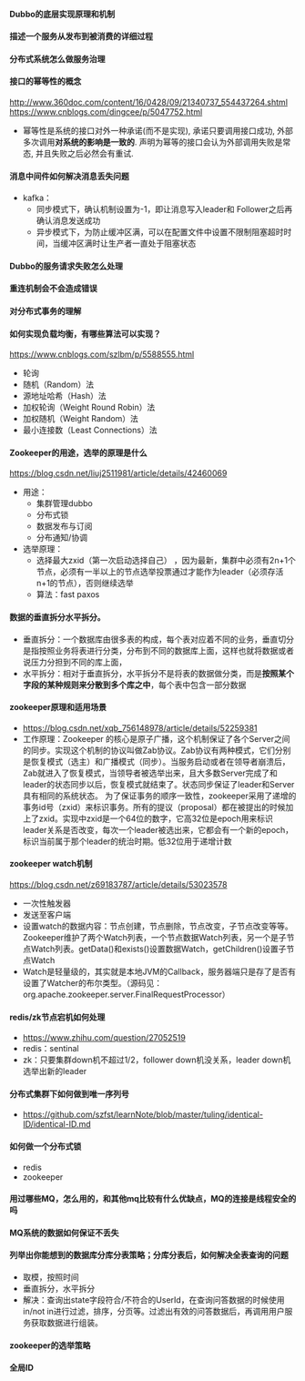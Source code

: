 ﻿####  Dubbo的底层实现原理和机制 
#### 描述一个服务从发布到被消费的详细过程
#### 分布式系统怎么做服务治理
#### 接口的幂等性的概念
http://www.360doc.com/content/16/0428/09/21340737_554437264.shtml
https://www.cnblogs.com/dingcee/p/5047752.html
- 幂等性是系统的接口对外一种承诺(而不是实现), 承诺只要调用接口成功, 外部多次调用**对系统的影响是一致的**. 声明为幂等的接口会认为外部调用失败是常态, 并且失败之后必然会有重试.
#### 消息中间件如何解决消息丢失问题
- kafka：
	- 同步模式下，确认机制设置为-1，即让消息写入leader和 Follower之后再确认消息发送成功
	- 异步模式下，为防止缓冲区满，可以在配置文件中设置不限制阻塞超时时间，当缓冲区满时让生产者一直处于阻塞状态
#### Dubbo的服务请求失败怎么处理
#### 重连机制会不会造成错误
#### 对分布式事务的理解 
#### 如何实现负载均衡，有哪些算法可以实现？
https://www.cnblogs.com/szlbm/p/5588555.html
- 轮询
- 随机（Random）法
-  源地址哈希（Hash）法
-  加权轮询（Weight Round Robin）法
-  加权随机（Weight Random）法
-  最小连接数（Least Connections）法
#### Zookeeper的用途，选举的原理是什么
https://blog.csdn.net/liuj2511981/article/details/42460069
- 用途：
	- 集群管理dubbo
	- 分布式锁
	- 数据发布与订阅
	- 分布通知/协调
- 选举原理：
	- 选择最大zxid（第一次启动选择自己） ，因为最新，集群中必须有2n+1个节点，必须有一半以上的节点选举投票通过才能作为leader（必须存活n+1的节点），否则继续选举
	- 算法：fast paxos
#### 数据的垂直拆分水平拆分。
- 垂直拆分：一个数据库由很多表的构成，每个表对应着不同的业务，垂直切分是指按照业务将表进行分类，分布到不同的数据库上面，这样也就将数据或者说压力分担到不同的库上面，
- 水平拆分：相对于垂直拆分，水平拆分不是将表的数据做分类，而是**按照某个字段的某种规则来分散到多个库之中**，每个表中包含一部分数据
#### zookeeper原理和适用场景
- https://blog.csdn.net/xqb_756148978/article/details/52259381
- 工作原理：Zookeeper 的核心是原子广播，这个机制保证了各个Server之间的同步。实现这个机制的协议叫做Zab协议。Zab协议有两种模式，它们分别是恢复模式（选主）和广播模式（同步）。当服务启动或者在领导者崩溃后，Zab就进入了恢复模式，当领导者被选举出来，且大多数Server完成了和 leader的状态同步以后，恢复模式就结束了。状态同步保证了leader和Server具有相同的系统状态。 
为了保证事务的顺序一致性，zookeeper采用了递增的事务id号（zxid）来标识事务。所有的提议（proposal）都在被提出的时候加上了zxid。实现中zxid是一个64位的数字，它高32位是epoch用来标识leader关系是否改变，每次一个leader被选出来，它都会有一个新的epoch，标识当前属于那个leader的统治时期。低32位用于递增计数
#### zookeeper watch机制 
https://blog.csdn.net/z69183787/article/details/53023578
- 一次性触发器
- 发送至客户端
- 设置watch的数据内容：节点创建，节点删除，节点改变，子节点改变等等。Zookeeper维护了两个Watch列表，一个节点数据Watch列表，另一个是子节点Watch列表。getData()和exists()设置数据Watch，getChildren()设置子节点Watch
- Watch是轻量级的，其实就是本地JVM的Callback，服务器端只是存了是否有设置了Watcher的布尔类型。（源码见：org.apache.zookeeper.server.FinalRequestProcessor）
#### redis/zk节点宕机如何处理
- https://www.zhihu.com/question/27052519
- redis：sentinal
- zk：只要集群down机不超过1/2，follower down机没关系，leader down机选举出新的leader
#### 分布式集群下如何做到唯一序列号
- https://github.com/szfst/learnNote/blob/master/tuling/identical-ID/identical-ID.md
#### 如何做一个分布式锁
- redis
- zookeeper
#### 用过哪些MQ，怎么用的，和其他mq比较有什么优缺点，MQ的连接是线程安全的吗
#### MQ系统的数据如何保证不丢失
#### 列举出你能想到的数据库分库分表策略；分库分表后，如何解决全表查询的问题 
- 取模，按照时间
- 垂直拆分，水平拆分
- 解决：查询出state字段符合/不符合的UserId，在查询问答数据的时候使用in/not in进行过滤，排序，分页等。过滤出有效的问答数据后，再调用用户服务获取数据进行组装。
#### zookeeper的选举策略
#### 全局ID
